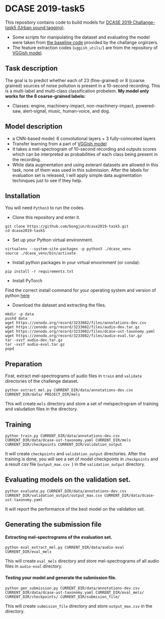 # DCASE 2019-task5
This repository contains code to build models for [DCASE 2019 Challange-task5 (Urban sound tagging)](http://dcase.community/challenge2019/task-urban-sound-tagging).
* Some scripts for manipulating the dataset and evaluating the model were taken from [the baseline code](https://github.com/sonyc-project/urban-sound-tagging-baseline) provided by the challange orginzers.
* The feature extraction codes (`vggish_utils/`) are from the repository of [VGGish model](https://github.com/tensorflow/models/tree/master/research/audioset).

## Task description
The goal is to predict whether each of 23 (fine-grained) or 8 (coarse grained) sources of noise pollution is present in a 10-second recording. This is a multi-label and multi-class classification probelem. **My model only works for the 8 coarse-grained labels:**
* Classes: engine, machinery-impact, non-machinery-impact, powered-saw, alert-signal, music, human-voice, and dog.

## Model description
* a CNN-based model: 6 convolutional layers +  3 fully-connceted layers
* Transfer learning from a part of [VGGish model](https://github.com/tensorflow/models/tree/master/research/audioset)
* It takes a mel-spectrogram of 10-second recording and outputs scores which can be interpreted as probabilities of each class being present in the recording.
* While data augmentation and using exteranl datasets are allowed in this task, none of them was used in this submission. After the labels for evaluation set is released, I will apply simple data augmentation techinques just to see if they help.

## Installation
You will need `Python3` to run the codes.

* Clone this repository and enter it.

```shell
git clone https://github.com/bongjun/dcase2019-task5.git
cd dcase2019-task5
```
* Set up your Python virtual environment.

```
virtualenv --system-site-packages -p python3 ./dcase_venv
source ./dcase_venv/bin/activate
```

* Install python packages in your virtual envorinment (or conda):
```shell
pip install -r requirements.txt
```

* Install PyTorch

Find the correct install command for your operating system and version of python [here](https://pytorch.org/)

* Download the dataset and extracting the files.
```shell
mkdir -p data
pushd data
wget https://zenodo.org/record/3233082/files/annotations-dev.csv
wget https://zenodo.org/record/3233082/files/audio-dev.tar.gz
wget https://zenodo.org/record/3233082/files/dcase-ust-taxonomy.yaml
wget https://zenodo.org/record/3233082/files/audio-eval.tar.gz
tar -xvzf audio-dev.tar.gz
tar -xvzf audio-eval.tar.gz
popd
```

## Preparation
Firat, extract mel-spectrograms of audio files in `train` and `validate` directories of the challenge dataset.

```shell
python extract_mel.py CURRENT_DIR/data/annotations-dev.csv CURRENT_DIR/data/ PROJECT_DIR/mels
```
This will create `mels` directory and store a set of melspectrogram of training and valudation files in the directory.

## Training
```shell
python train.py CURRENT_DIR/data/annotations-dev.csv CURRENT_DIR/data/dcase-ust-taxonomy.yaml CURRENT_DIR/mels CURRENT_DIR/checkpoints CURRENT_DIR/validation_output
```
It will create `checkpoints` and `validation_output` directories. After the training is done, you will see a set of model checkpoints in `checkpoints` and a result csv file (`output_max.csv `) in the `validation_output` directory.

## Evaluating models on the validation set.
```shell
python evaluate.py CURRENT_DIR/data/annotations-dev.csv CURRENT_DIR/validation_output/output_max.csv CURRENT_DIR/data/dcase-ust-taxonomy.yaml
```

It will report the performance of the best model on the validation set.

## Generating the submission file

#### Extracting mel-spectrograms of the evaluation set.

```shell
python eval_extract_mel.py CURRENT_DIR/data/audio-eval CURRENT_DIR/eval_mels
```

This will create `eval_mels` directory and store mel-spectrograms of all audio files in `audio-eval` directory.

#### Testing your model and generate the submission file.
```shell
python gen_submission.py CURRENT_DIR/data/annotations-dev.csv CURRENT_DIR/data/dcase-ust-taxonomy.yaml CURRENT_DIR/eval_mels/ CURRENT_DIR/checkpoints/ CURRENT_DIR/submision_file/
```
This will create `submision_file` directory and store `output_max.csv` in the directory.



